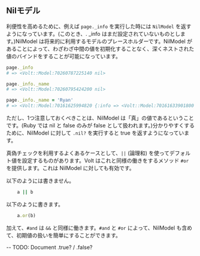 ## Nilモデル

利便性を高めるために、例えば ```page._info``` を実行した時には ```NilModel``` を返すようになっています。(このとき、. _info はまだ設定されていないものとします。)NilModel は将来的に利用するモデルのプレースホルダーです。NilModel があることによって、わざわざ中間の値を初期化することなく、深くネストされた値のバインドをすることが可能になっています。

```ruby
page._info
# => <Volt::Model:70260787225140 nil>

page._info._name
# => <Volt::Model:70260795424200 nil>

page._info._name = 'Ryan'
# => <Volt::Model:70161625994820 {:info => <Volt::Model:70161633901800 {:name => "Ryan"}>}>
```

ただし、1つ注意しておくべきことは、NilModel は「真」の値であるということです。(Ruby では nil と false のみが false として扱われます。)分かりやすくするために、NilModel に対して ```.nil?``` を実行すると true を返すようになっています。

真偽チェックを利用するよくあるケースとして、```||``` (論理和) を使ってデフォルト値を設定するものがあります。Volt はこれと同様の働きをするメソッド ```#or``` を提供します。これは NilModel に対しても有効です。

以下のようには書きません。

```ruby
    a || b
```

以下のように書きます。

```ruby
    a.or(b)
```

加えて、```#and``` は ```&&``` と同様に働きます。```#and``` と ```#or``` によって、NilModel も含めて、初期値の扱いを簡単にすることができます。

-- TODO: Document .true? / .false?
